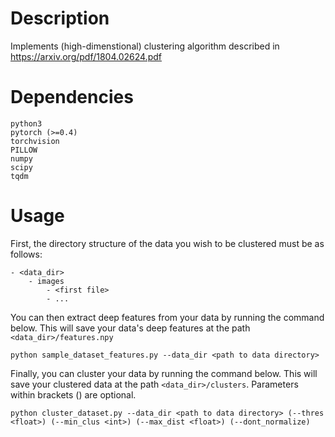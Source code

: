 # Description
Implements (high-dimenstional) clustering algorithm described in https://arxiv.org/pdf/1804.02624.pdf

# Dependencies
```
python3
pytorch (>=0.4)
torchvision
PILLOW
numpy
scipy
tqdm
```


# Usage
First, the directory structure of the data you wish to be clustered must be as follows:
```
- <data_dir>
    - images
        - <first file>
        - ...
```

You can then extract deep features from your data by running the command below.
This will save your data's deep features at the path `<data_dir>/features.npy`
```
python sample_dataset_features.py --data_dir <path to data directory>
```

Finally, you can cluster your data by running the command below.
This will save your clustered data at the path `<data_dir>/clusters`.
Parameters within brackets () are optional.
```
python cluster_dataset.py --data_dir <path to data directory> (--thres <float>) (--min_clus <int>) (--max_dist <float>) (--dont_normalize)
```
